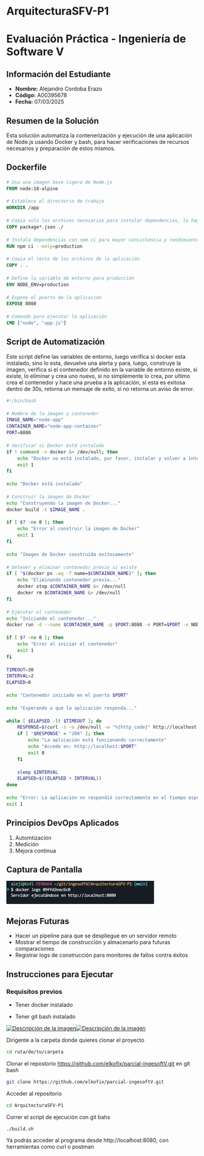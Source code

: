 # ArquitecturaSFV-P1

# Evaluación Práctica - Ingeniería de Software V

## Información del Estudiante
- **Nombre:** Alejandro Cordoba Erazo
- **Código:** A00395678
- **Fecha:** 07/03/2025

## Resumen de la Solución
Esta solución automatiza la contenerización y ejecución de una aplicación de Node.js usando Docker y bash, para hacer verificaciones de recursos necesarios y preparación de estos mismos.

## Dockerfile
```Dockerfile
# Usa una imagen base ligera de Node.js
FROM node:18-alpine

# Establece el directorio de trabajo
WORKDIR /app

# Copia solo los archivos necesarios para instalar dependencias, lo hago primero para evitar invalidaciones de caché
COPY package*.json ./

# Instala dependencias con npm ci para mayor consistencia y rendimiento, porque omite la resolucion de versiones
RUN npm ci --only=production

# Copia el resto de los archivos de la aplicación
COPY . .

# Define la variable de entorno para producción
ENV NODE_ENV=production

# Expone el puerto de la aplicación
EXPOSE 8080

# Comando para ejecutar la aplicación
CMD ["node", "app.js"]
```

## Script de Automatización

Este script define las variables de entorno, luego verifica si docker esta instalado, sino lo esta, devuelve una alerta y para, luego, construye la imagen, verifica si el contenedor definido en la variable de entorno existe, si existe, lo eliminar y crea uno nuevo, si no simplemente lo crea, por ultimo crea el contenedor y hace una prueba a la aplicación,
si esta es exitosa dentro de 30s, retorna un mensaje de exito, si no retorna un aviso de error.

```sh
#!/bin/bash

# Nombre de la imagen y contenedor
IMAGE_NAME="node-app"
CONTAINER_NAME="node-app-container"
PORT=8080

# Verificar si Docker está instalado
if ! command -v docker &> /dev/null; then
    echo "Docker no está instalado, por favor, instalar y volver a intentar"
    exit 1
fi

echo "Docker está instalado"

# Construir la imagen de Docker
echo "Construyendo la imagen de Docker..."
docker build -t $IMAGE_NAME .

if [ $? -ne 0 ]; then
    echo "Error al construir la imagen de Docker"
    exit 1
fi

echo "Imagen de Docker construida exitosamente"

# Detener y eliminar contenedor previo si existe
if [ "$(docker ps -aq -f name=$CONTAINER_NAME)" ]; then
    echo "Eliminando contenedor previo..."
    docker stop $CONTAINER_NAME &> /dev/null
    docker rm $CONTAINER_NAME &> /dev/null
fi

# Ejecutar el contenedor
echo "Iniciando el contenedor..."
docker run -d --name $CONTAINER_NAME -p $PORT:8080 -e PORT=$PORT -e NODE_ENV=production $IMAGE_NAME

if [ $? -ne 0 ]; then
    echo "Error al iniciar el contenedor"
    exit 1
fi

TIMEOUT=30
INTERVAL=2
ELAPSED=0

echo "Contenedor iniciado en el puerto $PORT"

echo "Esperando a que la aplicación responda..."

while [ $ELAPSED -lt $TIMEOUT ]; do
    RESPONSE=$(curl -s -o /dev/null -w "%{http_code}" http://localhost:$PORT/health)
    if [ "$RESPONSE" = "200" ]; then
        echo "La aplicación está funcionando correctamente"
        echo "Accede en: http://localhost:$PORT"
        exit 0
    fi
    
    sleep $INTERVAL
    ELAPSED=$((ELAPSED + INTERVAL))
done

echo "Error: La aplicación no respondió correctamente en el tiempo esperado ($TIMEOUT segundos)"
exit 1
```

## Principios DevOps Aplicados
1. Automtización 
2. Medición
3. Mejora continua

## Captura de Pantalla
![alt text](image.png)
## Mejoras Futuras
- Hacer un pipeline para que se despliegue en un servidor remoto
- Mostrar el tiempo de construcción y almacenarlo para futuras comparaciones
- Registrar logs de construcción para monitores de fallos contra éxitos

## Instrucciones para Ejecutar

### Requisitos previos

- Tener docker instalado 

- Tener git bash instalado

<a href="https://docs.docker.com/get-started/get-docker/"><image src="https://www.docker.com/app/uploads/2023/05/symbol_blue-docker-logo.png" alt="Descripción de la imagen"  width="70" height="50"></a><a href="https://git-scm.com/downloads"><image src="https://cdn.worldvectorlogo.com/logos/git-bash.svg" alt="Descripción de la imagen"  width="70" height="50"></a>


Dirigente a la carpeta donde quieres clonar el proyecto

```sh
cd ruta/de/tu/carpeta
```

Clonar el repostorio https://github.com/elkofix/parcial-ingesoftV.git en git bash
 
```sh
git clone https://github.com/elkofix/parcial-ingesoftV.git
```

Acceder al repositorio

```sh
cd ArquitecturaSFV-P1
```

Correr el script de ejecución con git bahs

```sh
./build.sh
```

Ya podrás acceder al programa desde http://localhost:8080, con herramientas como curl o postman
